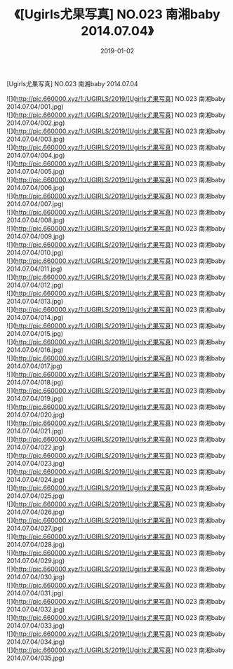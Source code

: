 ﻿---
layout: post
title:  《[Ugirls尤果写真] NO.023 南湘baby 2014.07.04》
date:   2019-01-02
img: http://pic.660000.xyz/1:/UGIRLS/2019/[Ugirls尤果写真] NO.023 南湘baby 2014.07.04/000.jpg
categories: [美女, 清纯, 唯美]
---

[Ugirls尤果写真] NO.023 南湘baby 2014.07.04

 ![](http://pic.660000.xyz/1:/UGIRLS/2019/[Ugirls尤果写真] NO.023 南湘baby 2014.07.04/001.jpg) <br>![](http://pic.660000.xyz/1:/UGIRLS/2019/[Ugirls尤果写真] NO.023 南湘baby 2014.07.04/002.jpg) <br>![](http://pic.660000.xyz/1:/UGIRLS/2019/[Ugirls尤果写真] NO.023 南湘baby 2014.07.04/003.jpg) <br>![](http://pic.660000.xyz/1:/UGIRLS/2019/[Ugirls尤果写真] NO.023 南湘baby 2014.07.04/004.jpg) <br>![](http://pic.660000.xyz/1:/UGIRLS/2019/[Ugirls尤果写真] NO.023 南湘baby 2014.07.04/005.jpg) <br>![](http://pic.660000.xyz/1:/UGIRLS/2019/[Ugirls尤果写真] NO.023 南湘baby 2014.07.04/006.jpg) <br>![](http://pic.660000.xyz/1:/UGIRLS/2019/[Ugirls尤果写真] NO.023 南湘baby 2014.07.04/007.jpg) <br>![](http://pic.660000.xyz/1:/UGIRLS/2019/[Ugirls尤果写真] NO.023 南湘baby 2014.07.04/008.jpg) <br>![](http://pic.660000.xyz/1:/UGIRLS/2019/[Ugirls尤果写真] NO.023 南湘baby 2014.07.04/009.jpg) <br>![](http://pic.660000.xyz/1:/UGIRLS/2019/[Ugirls尤果写真] NO.023 南湘baby 2014.07.04/010.jpg) <br>![](http://pic.660000.xyz/1:/UGIRLS/2019/[Ugirls尤果写真] NO.023 南湘baby 2014.07.04/011.jpg) <br>![](http://pic.660000.xyz/1:/UGIRLS/2019/[Ugirls尤果写真] NO.023 南湘baby 2014.07.04/012.jpg) <br>![](http://pic.660000.xyz/1:/UGIRLS/2019/[Ugirls尤果写真] NO.023 南湘baby 2014.07.04/013.jpg) <br>![](http://pic.660000.xyz/1:/UGIRLS/2019/[Ugirls尤果写真] NO.023 南湘baby 2014.07.04/014.jpg) <br>![](http://pic.660000.xyz/1:/UGIRLS/2019/[Ugirls尤果写真] NO.023 南湘baby 2014.07.04/015.jpg) <br>![](http://pic.660000.xyz/1:/UGIRLS/2019/[Ugirls尤果写真] NO.023 南湘baby 2014.07.04/016.jpg) <br>![](http://pic.660000.xyz/1:/UGIRLS/2019/[Ugirls尤果写真] NO.023 南湘baby 2014.07.04/017.jpg) <br>![](http://pic.660000.xyz/1:/UGIRLS/2019/[Ugirls尤果写真] NO.023 南湘baby 2014.07.04/018.jpg) <br>![](http://pic.660000.xyz/1:/UGIRLS/2019/[Ugirls尤果写真] NO.023 南湘baby 2014.07.04/019.jpg) <br>![](http://pic.660000.xyz/1:/UGIRLS/2019/[Ugirls尤果写真] NO.023 南湘baby 2014.07.04/020.jpg) <br>![](http://pic.660000.xyz/1:/UGIRLS/2019/[Ugirls尤果写真] NO.023 南湘baby 2014.07.04/021.jpg) <br>![](http://pic.660000.xyz/1:/UGIRLS/2019/[Ugirls尤果写真] NO.023 南湘baby 2014.07.04/022.jpg) <br>![](http://pic.660000.xyz/1:/UGIRLS/2019/[Ugirls尤果写真] NO.023 南湘baby 2014.07.04/023.jpg) <br>![](http://pic.660000.xyz/1:/UGIRLS/2019/[Ugirls尤果写真] NO.023 南湘baby 2014.07.04/024.jpg) <br>![](http://pic.660000.xyz/1:/UGIRLS/2019/[Ugirls尤果写真] NO.023 南湘baby 2014.07.04/025.jpg) <br>![](http://pic.660000.xyz/1:/UGIRLS/2019/[Ugirls尤果写真] NO.023 南湘baby 2014.07.04/026.jpg) <br>![](http://pic.660000.xyz/1:/UGIRLS/2019/[Ugirls尤果写真] NO.023 南湘baby 2014.07.04/027.jpg) <br>![](http://pic.660000.xyz/1:/UGIRLS/2019/[Ugirls尤果写真] NO.023 南湘baby 2014.07.04/028.jpg) <br>![](http://pic.660000.xyz/1:/UGIRLS/2019/[Ugirls尤果写真] NO.023 南湘baby 2014.07.04/029.jpg) <br>![](http://pic.660000.xyz/1:/UGIRLS/2019/[Ugirls尤果写真] NO.023 南湘baby 2014.07.04/030.jpg) <br>![](http://pic.660000.xyz/1:/UGIRLS/2019/[Ugirls尤果写真] NO.023 南湘baby 2014.07.04/031.jpg) <br>![](http://pic.660000.xyz/1:/UGIRLS/2019/[Ugirls尤果写真] NO.023 南湘baby 2014.07.04/032.jpg) <br>![](http://pic.660000.xyz/1:/UGIRLS/2019/[Ugirls尤果写真] NO.023 南湘baby 2014.07.04/033.jpg) <br>![](http://pic.660000.xyz/1:/UGIRLS/2019/[Ugirls尤果写真] NO.023 南湘baby 2014.07.04/034.jpg) <br>![](http://pic.660000.xyz/1:/UGIRLS/2019/[Ugirls尤果写真] NO.023 南湘baby 2014.07.04/035.jpg) <br>